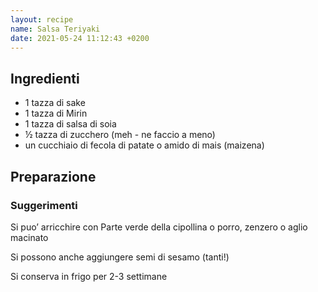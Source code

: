 ```yaml
---
layout: recipe
name: Salsa Teriyaki
date: 2021-05-24 11:12:43 +0200
---
```


## Ingredienti

- 1 tazza di sake
- 1 tazza di Mirin
- 1 tazza di salsa di soia
- ½ tazza di zucchero (meh - ne faccio a meno)
- un cucchiaio di fecola di patate o amido di mais (maizena)

## Preparazione

### Suggerimenti

Si puo’ arricchire con Parte verde della cipollina o porro, zenzero o aglio macinato

Si possono anche aggiungere semi di sesamo (tanti!)

Si conserva in frigo per 2-3 settimane

